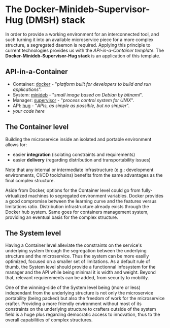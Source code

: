# The Docker-Minideb-Supervisor-Hug (DMSH) stack

In order to provide a working environment for an interconnected tool, and such turning it into an available microservice piece for a more complex structure, a segregated daemon is required. Applying this principle to current technologies provides us with the _API-in-a-Container template_. The **Docker-Minideb-Supervisor-Hug stack** is an application of this template.

## API-in-a-Container
- Container: [docker](https://github.com/docker) - "*platform built for developers to build and run applications*".
- System: [minideb](https://github.com/bitnami/minideb) - "*small image based on Debian by bitnami*".
- Manager: [supervisor](https://github.com/Supervisor/supervisor) - "*process control system for UNIX*".
- API: [hug](https://github.com/timothycrosley/hug) - "*APIs, as simple as possible, but no simpler*".
- *your code here*

## The Container level
Building the microservice inside an isolated and portable environment allows for:
- easier **integration** (isolating constraints and requirements)
- easier **delivery** (regarding distribution and transportability issues)

Note that any internal or intermediate infrastructure (e.g.: development environments, CI/CD toolchains) benefits from the same advantages as the final complex structure.

Aside from Docker, options for the Container level could go from fully-virtualized machines to segregated environment variables. Docker provides a good compromise between the learning curve and the features versus limitations ratio. Distribution infrastructure already exists through the Docker hub system. Same goes for containers management system, providing an eventual basis for the complex structure.

## The System level
Having a Container level alleviate the constraints on the service's underlying system through the segregation between the underlying structure and the microservice. Thus the system can be more easilly optimized, focused on a smaller set of limitations. As a default rule of thumb, the System level should provide a functionnal infosystem for the manager and the API while being minimal it is width and weight. Beyond that, relevant requierements can be added, from security to mobility.

One of the winning-side of the System level being (more or less) independant from the underlying structure is not only the microservice portability (being packed) but also the freedom of work for the microservice crafter. Providing a more friendly environment without most of its constraints on the underlying structure to crafters outside of the system field is a huge plus regarding democratic access to innovation, thus to the overall capabilities of complex structures.
